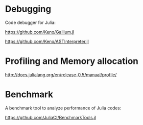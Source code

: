 # Debugging

Code debugger for Julia:

https://github.com/Keno/Gallium.jl

https://github.com/Keno/ASTInterpreter.jl

# Profiling and Memory allocation

http://docs.julialang.org/en/release-0.5/manual/profile/

# Benchmark

A benchmark tool to analyze performance of Julia codes:

https://github.com/JuliaCI/BenchmarkTools.jl
